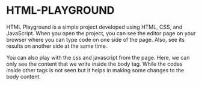 # HTML-PLAYGROUND
HTML Playground is a simple project developed using HTML, CSS, and JavaScript. When you open the project, you can see the editor page on your browser where you can type code on one side of the page. Also, see its results on another side at the same time.

You can also play with the css and javascript from the page. Here, we can only see the content that we write inside the body tag. While the codes inside other tags is not seen but it helps in making some changes to the body content.

